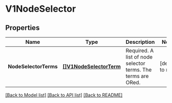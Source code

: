 # V1NodeSelector

## Properties
Name | Type | Description | Notes
------------ | ------------- | ------------- | -------------
**NodeSelectorTerms** | [**[]V1NodeSelectorTerm**](V1NodeSelectorTerm.md) | Required. A list of node selector terms. The terms are ORed. | [default to null]

[[Back to Model list]](../README.md#documentation-for-models) [[Back to API list]](../README.md#documentation-for-api-endpoints) [[Back to README]](../README.md)



